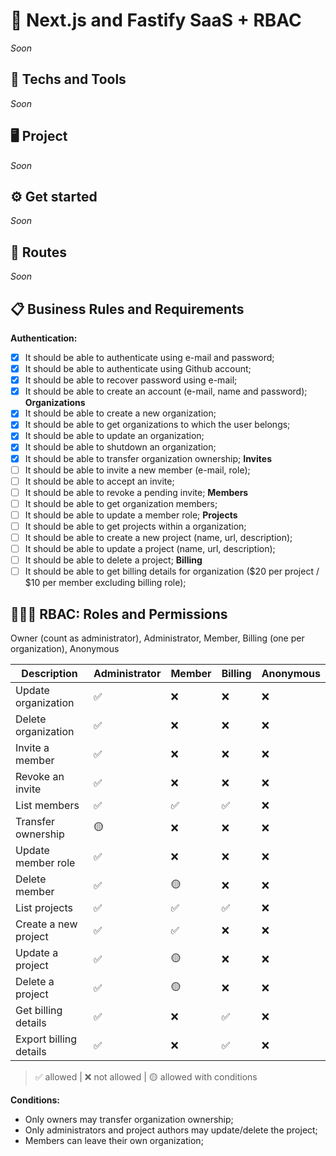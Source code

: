 <!-- Add project description and tags on GitHub -->
<!-- Sentry -->
<!-- Password recovery: send e-mail -->

<!-- Create 3 readmes: base, api, app -->

# 🔐 Next.js and Fastify SaaS + RBAC
<!-- Resume of this project -->
<!-- This project contains all the necessary boilerplate to setup a multi-tenant SaaS with Next.js including authentication and RBAC authorization. -->
*Soon*

## 🚀 Techs and Tools
*Soon*
<!-- TurboRepo + Monorepo -->
<!-- API: Fastify + ZOD + Typescriopt + Prisma ORM + Swagger -->
<!-- Database: Docker + PostgreSQL -->

## 🖥️ Project
*Soon*

## ⚙️ Get started
*Soon*
<!-- pnpm i -->
<!-- run api... -->
<!-- docker compose up -d -->

## 🔗 Routes
*Soon*
<!-- Insomnia -->
<!-- Swagger url: http://localhost:3333/docs/ -->

## 📋 Business Rules and Requirements

**Authentication:**
- [x] It should be able to authenticate using e-mail and password;
- [x] It should be able to authenticate using Github account;
- [x] It should be able to recover password using e-mail;
- [x] It should be able to create an account (e-mail, name and password);
**Organizations**
- [x] It should be able to create a new organization;
- [x] It should be able to get organizations to which the user belongs;
- [x] It should be able to update an organization;
- [x] It should be able to shutdown an organization;
- [x] It should be able to transfer organization ownership;
**Invites**
- [ ] It should be able to invite a new member (e-mail, role);
- [ ] It should be able to accept an invite;
- [ ] It should be able to revoke a pending invite;
**Members**
- [ ] It should be able to get organization members;
- [ ] It should be able to update a member role;
**Projects**
- [ ] It should be able to get projects within a organization;
- [ ] It should be able to create a new project (name, url, description);
- [ ] It should be able to update a project (name, url, description);
- [ ] It should be able to delete a project;
**Billing**
- [ ] It should be able to get billing details for organization ($20 per project / $10 per member excluding billing role);

## 🧑🏼‍💻 RBAC: Roles and Permissions
Owner (count as administrator), Administrator, Member, Billing (one per organization), Anonymous

| Description              | Administrator | Member | Billing | Anonymous |
| ------------------------ | ------------- | ------ | ------- | --------- |
| Update organization      | ✅            | ❌     | ❌       | ❌        |
| Delete organization      | ✅            | ❌     | ❌       | ❌        |
| Invite a member          | ✅            | ❌     | ❌       | ❌        |
| Revoke an invite         | ✅            | ❌     | ❌       | ❌        |
| List members             | ✅            | ✅     | ✅       | ❌        |
| Transfer ownership       | 🟡            | ❌     | ❌       | ❌        |
| Update member role       | ✅            | ❌     | ❌       | ❌        |
| Delete member            | ✅            | 🟡     | ❌       | ❌        |
| List projects            | ✅            | ✅     | ✅       | ❌        |
| Create a new project     | ✅            | ✅     | ❌       | ❌        |
| Update a project         | ✅            | 🟡     | ❌       | ❌        |
| Delete a project         | ✅            | 🟡     | ❌       | ❌        |
| Get billing details      | ✅            | ❌     | ✅       | ❌        |
| Export billing details   | ✅            | ❌     | ✅       | ❌        |

> ✅ allowed | 
> ❌ not allowed | 
> 🟡 allowed with conditions

**Conditions:**
- Only owners may transfer organization ownership;
- Only administrators and project authors may update/delete the project;
- Members can leave their own organization;